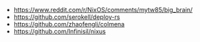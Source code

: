 - https://www.reddit.com/r/NixOS/comments/mytw85/big_brain/
- https://github.com/serokell/deploy-rs
- https://github.com/zhaofengli/colmena
- https://github.com/Infinisil/nixus
